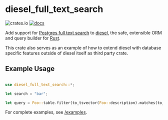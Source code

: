 # diesel_full_text_search

![crates.io](https://img.shields.io/crates/v/diesel_full_text_search.svg)
[![docs](https://docs.rs/diesel_full_text_search/badge.svg)](https://docs.rs/diesel_full_text_search)

Add support for [Postgres full text search](https://www.postgresql.org/docs/current/textsearch.html)
to [diesel](https://diesel.rs/), the safe, extensible ORM and query builder for [Rust](https://www.rust-lang.org/).

This crate also serves as an example of how to extend diesel with database specific features
outside of diesel itself as third party crate.


## Example Usage

```rust

use diesel_full_text_search::*;

let search = "bar";

let query = Foo::table.filter(to_tsvector(Foo::description).matches(to_tsquery(search)));
```

For complete examples, see [/examples](./examples).